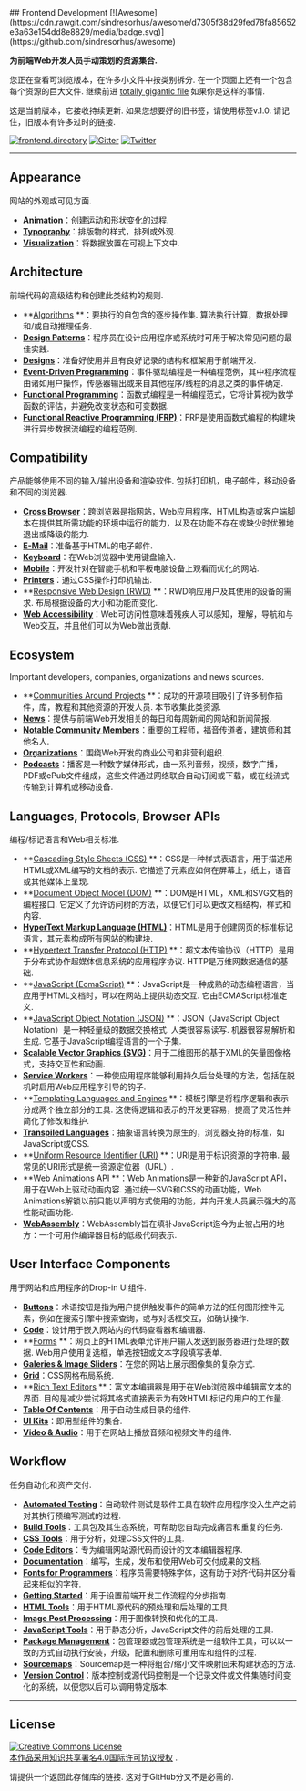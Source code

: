 <div class="github-widget" data-repo="dypsilon/frontend-dev-bookmarks"></div>
## Frontend Development [![Awesome](https://cdn.rawgit.com/sindresorhus/awesome/d7305f38d29fed78fa85652e3a63e154dd8e8829/media/badge.svg)](https://github.com/sindresorhus/awesome)

**为前端Web开发人员手动策划的资源集合.**

 您正在查看可浏览版本，在许多小文件中按类别拆分.  在一个页面上还有一个包含每个资源的巨大文件.  继续前进 [totally gigantic file](https://github.com/dypsilon/frontend-dev-bookmarks/blob/master/TOTALLY-GIGANTIC-FILE.md) 如果你是这样的事情.

 这是当前版本，它接收持续更新.  如果您想要好的旧书签，请使用标签v.1.0.  请记住，旧版本有许多过时的链接.

[![frontend.directory](https://img.shields.io/badge/frontend-directory-blue.svg?style=flat-square)](http://frontend.directory/)
[![Gitter](https://img.shields.io/gitter/room/dypsilon/frontend-dev-bookmarks.svg?style=flat-square&maxAge=2592000)](https://gitter.im/dypsilon/frontend-dev-bookmarks)
[![Twitter](https://img.shields.io/badge/follow-twitter-55acee.svg?style=flat-square)](https://twitter.com/FrontendDir)


---------------------------------------------------------

## Appearance

网站的外观或可见方面.

+ **[Animation](https://github.com/dypsilon/frontend-dev-bookmarks/blob/master/appearance/animation.md)**：创建运动和形状变化的过程.
+ **[Typography](https://github.com/dypsilon/frontend-dev-bookmarks/blob/master/appearance/typography.md)**：排版物的样式，排列或外观.
+ **[Visualization](https://github.com/dypsilon/frontend-dev-bookmarks/blob/master/appearance/visualization.md)**：将数据放置在可视上下文中.

## Architecture

前端代码的高级结构和创建此类结构的规则.

+ **[Algorithms](https://github.com/dypsilon/frontend-dev-bookmarks/blob/master/architecture/algorithms.md) **：要执行的自包含的逐步操作集.  算法执行计算，数据处理和/或自动推理任务.
+ **[Design Patterns](https://github.com/dypsilon/frontend-dev-bookmarks/blob/master/architecture/design-patterns.md)**：程序员在设计应用程序或系统时可用于解决常见问题的最佳实践.
+ **[Designs](https://github.com/dypsilon/frontend-dev-bookmarks/blob/master/architecture/designs.md)**：准备好使用并且有良好记录的结构和框架用于前端开发.
+ **[Event-Driven Programming](https://github.com/dypsilon/frontend-dev-bookmarks/blob/master/architecture/event-driven-programming.md)**：事件驱动编程是一种编程范例，其中程序流程由诸如用户操作，传感器输出或来自其他程序/线程的消息之类的事件确定.
+ **[Functional Programming](https://github.com/dypsilon/frontend-dev-bookmarks/blob/master/architecture/functional-programming.md)**：函数式编程是一种编程范式，它将计算视为数学函数的评估，并避免改变状态和可变数据.
+ **[Functional Reactive Programming (FRP)](https://github.com/dypsilon/frontend-dev-bookmarks/blob/master/architecture/functional-reactive-programming-frp.md)**：FRP是使用函数式编程的构建块进行异步数据流编程的编程范例.

## Compatibility

 产品能够使用不同的输入/输出设备和渲染软件.  包括打印机，电子邮件，移动设备和不同的浏览器.

+ **[Cross Browser](https://github.com/dypsilon/frontend-dev-bookmarks/blob/master/compatibility/cross-browser.md)**：跨浏览器是指网站，Web应用程序，HTML构造或客户端脚本在提供其所需功能的环境中运行的能力，以及在功能不存在或缺少时优雅地退出或降级的能力.
+ **[E-Mail](https://github.com/dypsilon/frontend-dev-bookmarks/blob/master/compatibility/e-mail.md)**：准备基于HTML的电子邮件.
+ **[Keyboard](https://github.com/dypsilon/frontend-dev-bookmarks/blob/master/compatibility/keyboard.md)**：在Web浏览器中使用键盘输入.
+ **[Mobile](https://github.com/dypsilon/frontend-dev-bookmarks/blob/master/compatibility/mobile.md)**：开发针对在智能手机和平板电脑设备上观看而优化的网站.
+ **[Printers](https://github.com/dypsilon/frontend-dev-bookmarks/blob/master/compatibility/printers.md)**：通过CSS操作打印机输出.
+ **[Responsive Web Design (RWD)](https://github.com/dypsilon/frontend-dev-bookmarks/blob/master/compatibility/responsive-web-design-rwd.md) **：RWD响应用户及其使用的设备的需求.  布局根据设备的大小和功能而变化.
+ **[Web Accessibility](https://github.com/dypsilon/frontend-dev-bookmarks/blob/master/compatibility/web-accessibility.md)**：Web可访问性意味着残疾人可以感知，理解，导航和与Web交互，并且他们可以为Web做出贡献.

## Ecosystem

Important developers, companies, organizations and news sources.

+ **[Communities Around Projects](https://github.com/dypsilon/frontend-dev-bookmarks/blob/master/ecosystem/communities-around-projects.md) **：成功的开源项目吸引了许多制作插件，库，教程和其他资源的开发人员.  本节收集此类资源.
+ **[News](https://github.com/dypsilon/frontend-dev-bookmarks/blob/master/ecosystem/news.md)**：提供与前端Web开发相关的每日和每周新闻的网站和新闻简报.
+ **[Notable Community Members](https://github.com/dypsilon/frontend-dev-bookmarks/blob/master/ecosystem/notable-community-members.md)**：重要的工程师，福音传道者，建筑师和其他名人.
+ **[Organizations](https://github.com/dypsilon/frontend-dev-bookmarks/blob/master/ecosystem/organizations.md)**：围绕Web开发的商业公司和非营利组织.
+ **[Podcasts](https://github.com/dypsilon/frontend-dev-bookmarks/blob/master/ecosystem/podcasts.md)**：播客是一种数字媒体形式，由一系列音频，视频，数字广播，PDF或ePub文件组成，这些文件通过网络联合自动订阅或下载，或在线流式传输到计算机或移动设备.

## Languages, Protocols, Browser APIs

编程/标记语言和Web相关标准.

+ **[Cascading Style Sheets (CSS)](https://github.com/dypsilon/frontend-dev-bookmarks/blob/master/languages-protocols-browser-apis/cascading-style-sheets-css.md) **：CSS是一种样式表语言，用于描述用HTML或XML编写的文档的表示.  它描述了元素应如何在屏幕上，纸上，语音或其他媒体上呈现.
+ **[Document Object Model (DOM)](https://github.com/dypsilon/frontend-dev-bookmarks/blob/master/languages-protocols-browser-apis/document-object-model-dom.md) **：DOM是HTML，XML和SVG文档的编程接口.  它定义了允许访问树的方法，以便它们可以更改文档结构，样式和内容.
+ **[HyperText Markup Language (HTML)](https://github.com/dypsilon/frontend-dev-bookmarks/blob/master/languages-protocols-browser-apis/hypertext-markup-language-html.md)**：HTML是用于创建网页的标准标记语言，其元素构成所有网站的构建块.
+ **[Hypertext Transfer Protocol (HTTP)](https://github.com/dypsilon/frontend-dev-bookmarks/blob/master/languages-protocols-browser-apis/hypertext-transfer-protocol-http.md) **：超文本传输​​协议（HTTP）是用于分布式协作超媒体信息系统的应用程序协议.  HTTP是万维网数据通信的基础.
+ **[JavaScript (EcmaScript)](https://github.com/dypsilon/frontend-dev-bookmarks/blob/master/languages-protocols-browser-apis/javascript-ecmascript.md) **：JavaScript是一种成熟的动态编程语言，当应用于HTML文档时，可以在网站上提供动态交互.  它由ECMAScript标准定义.
+ **[JavaScript Object Notation (JSON)](https://github.com/dypsilon/frontend-dev-bookmarks/blob/master/languages-protocols-browser-apis/javascript-object-notation-json.md) **：JSON（JavaScript Object Notation）是一种轻量级的数据交换格式.  人类很容易读写.  机器很容易解析和生成.  它基于JavaScript编程语言的一个子集.
+ **[Scalable Vector Graphics (SVG)](https://raw.githubusercontent.com/dypsilon/frontend-dev-bookmarks/master/languages-protocols-browser-apis/scalable-vector-graphics-svg?sanitize=true.md)**：用于二维图形的基于XML的矢量图像格式，支持交互性和动画.
+ **[Service Workers](https://github.com/dypsilon/frontend-dev-bookmarks/blob/master/languages-protocols-browser-apis/service-workers.md)**：一种使应用程序能够利用持久后台处理的方法，包括在脱机时启用Web应用程序引导的钩子.
+ **[Templating Languages and Engines](https://github.com/dypsilon/frontend-dev-bookmarks/blob/master/languages-protocols-browser-apis/templating-languages-and-engines.md) **：模板引擎是将程序逻辑和表示分成两个独立部分的工具.  这使得逻辑和表示的开发更容易，提高了灵活性并简化了修改和维护.
+ **[Transpiled Languages](https://github.com/dypsilon/frontend-dev-bookmarks/blob/master/languages-protocols-browser-apis/transpiled-languages.md)**：抽象语言转换为原生的，浏览器支持的标准，如JavaScript或CSS.
+ **[Uniform Resource Identifier (URI)](https://github.com/dypsilon/frontend-dev-bookmarks/blob/master/languages-protocols-browser-apis/uniform-resource-identifier-uri.md) **：URI是用于标识资源的字符串.  最常见的URI形式是统一资源定位器（URL）.
+ **[Web Animations API](https://github.com/dypsilon/frontend-dev-bookmarks/blob/master/animation/web-animations-api.md) **：Web Animations是一种新的JavaScript API，用于在Web上驱动动画内容.  通过统一SVG和CSS的动画功能，Web Animations解锁以前只能以声明方式使用的功能，并向开发人员展示强大的高性能动画功能.
+ **[WebAssembly](https://github.com/dypsilon/frontend-dev-bookmarks/blob/master/languages-protocols-browser-apis/webassembly.md)**：WebAssembly旨在填补JavaScript迄今为止被占用的地方：一个可用作编译器目标的低级代码表示.

## User Interface Components

用于网站和应用程序的Drop-in UI组件.

+ **[Buttons](https://github.com/dypsilon/frontend-dev-bookmarks/blob/master/user-interface-components/buttons.md)**：术语按钮是指为用户提供触发事件的简单方法的任何图形控件元素，例如在搜索引擎中搜索查询，或与对话框交互，如确认操作.
+ **[Code](https://github.com/dypsilon/frontend-dev-bookmarks/blob/master/user-interface-components/code.md)**：设计用于嵌入网站内的代码查看器和编辑器.
+ **[Forms](https://github.com/dypsilon/frontend-dev-bookmarks/blob/master/user-interface-components/forms.md) **：网页上的HTML表单允许用户输入发送到服务器进行处理的数据.  Web用户使用复选框，单选按钮或文本字段填写表单.
+ **[Galeries & Image Sliders](https://github.com/dypsilon/frontend-dev-bookmarks/blob/master/user-interface-components/galeries-and-image-sliders.md)**：在您的网站上展示图像集的复杂方式.
+ **[Grid](https://github.com/dypsilon/frontend-dev-bookmarks/blob/master/user-interface-components/grid.md)**：CSS网格布局系统.
+ **[Rich Text Editors](https://github.com/dypsilon/frontend-dev-bookmarks/blob/master/user-interface-components/rich-text-editors.md) **：富文本编辑器是用于在Web浏览器中编辑富文本的界面.  目的是减少尝试将其格式直接表示为有效HTML标记的用户的工作量.
+ **[Table Of Contents](https://github.com/dypsilon/frontend-dev-bookmarks/blob/master/user-interface-components/table-of-contents.md)**：用于自动生成目录的组件.
+ **[UI Kits](https://github.com/dypsilon/frontend-dev-bookmarks/blob/master/user-interface-components/ui-kits.md)**：即用型组件的集合.
+ **[Video & Audio](https://github.com/dypsilon/frontend-dev-bookmarks/blob/master/user-interface-components/video-and-audio.md)**：用于在网站上播放音频和视频文件的组件.

## Workflow

任务自动化和资产交付.

+ **[Automated Testing](https://github.com/dypsilon/frontend-dev-bookmarks/blob/master/workflow/automated-testing.md)**：自动软件测试是软件工具在软件应用程序投入生产之前对其执行预编写测试的过程.
+ **[Build Tools](https://github.com/dypsilon/frontend-dev-bookmarks/blob/master/workflow/build-tools.md)**：工具包及其生态系统，可帮助您自动完成痛苦和重复的任务.
+ **[CSS Tools](https://github.com/dypsilon/frontend-dev-bookmarks/blob/master/workflow/css-tools.md)**：用于分析，处理CSS文件的工具.
+ **[Code Editors](https://github.com/dypsilon/frontend-dev-bookmarks/blob/master/workflow/code-editors.md)**：专为编辑网站源代码而设计的文本编辑器程序.
+ **[Documentation](https://github.com/dypsilon/frontend-dev-bookmarks/blob/master/workflow/documentation.md)**：编写，生成，发布和使用Web可交付成果的文档.
+ **[Fonts for Programmers](https://github.com/dypsilon/frontend-dev-bookmarks/blob/master/workflow/fonts-for-programmers.md)**：程序员需要特殊字体，这有助于对齐代码并区分看起来相似的字符.
+ **[Getting Started](https://github.com/dypsilon/frontend-dev-bookmarks/blob/master/workflow/getting-started.md)**：用于设置前端开发工作流程的分步指南.
+ **[HTML Tools](https://github.com/dypsilon/frontend-dev-bookmarks/blob/master/workflow/html-tools.md)**：用于HTML源代码的预处理和后处理的工具.
+ **[Image Post Processing](https://github.com/dypsilon/frontend-dev-bookmarks/blob/master/workflow/image-post-processing.md)**：用于图像转换和优化的工具.
+ **[JavaScript Tools](https://github.com/dypsilon/frontend-dev-bookmarks/blob/master/workflow/javascript-tools.md)**：用于静态分析，JavaScript文件的前后处理的工具.
+ **[Package Management](https://github.com/dypsilon/frontend-dev-bookmarks/blob/master/workflow/package-management.md)**：包管理器或包管理系统是一组软件工具，可以以一致的方式自动执行安装，升级，配置和删除可重用库和组件的过程.
+ **[Sourcemaps](https://github.com/dypsilon/frontend-dev-bookmarks/blob/master/workflow/sourcemaps.md)**：Sourcemap是一种将组合/缩小文件映射回未构建状态的方法.
+ **[Version Control](https://github.com/dypsilon/frontend-dev-bookmarks/blob/master/workflow/version-control.md)**：版本控制或源代码控制是一个记录文件或文件集随时间变化的系统，以便您以后可以调用特定版本.


------------------

## License

<a rel="license" href="http://creativecommons.org/licenses/by/4.0/"><img alt="Creative Commons License" style="border-width:0" src="https://i.creativecommons.org/l/by/4.0/88x31.png" /><br />本作品采用<a rel="license" href="http://creativecommons.org/licenses/by/4.0/">知识共享署名4.0国际许可协议授权</a> .

 请提供一个返回此存储库的链接.  这对于GitHub分叉不是必需的.
